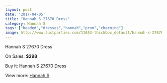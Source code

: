 ```yaml
---
layout: post
date: '2017-04-05'
title: "Hannah S 27670 Dress"
category: Hannah S
tags: ["beaded","dresses","hannah","prom","charming"]
image: http://www.lustparties.com/11653-thickbox_default/hannah-s-27670-dress.jpg
---
```

Hannah S 27670 Dress

On Sales: **$298**
<a href="https://www.lustparties.com/en/hannah-s/4199-hannah-s-27670-dress.html"><amp-img layout="responsive" width="600" height="600" src="//www.lustparties.com/11653-thickbox_default/hannah-s-27670-dress.jpg" alt="Hannah S 27670 Dress 0" /></a>
<a href="https://www.lustparties.com/en/hannah-s/4199-hannah-s-27670-dress.html"><amp-img layout="responsive" width="600" height="600" src="//www.lustparties.com/11654-thickbox_default/hannah-s-27670-dress.jpg" alt="Hannah S 27670 Dress 1" /></a>

Buy it: [Hannah S 27670 Dress](https://www.lustparties.com/en/hannah-s/4199-hannah-s-27670-dress.html "Hannah S 27670 Dress")

View more: [Hannah S](https://www.lustparties.com/en/20-hannah-s "Hannah S")